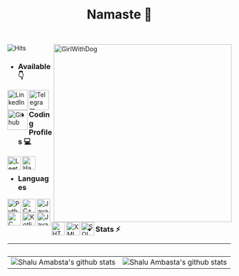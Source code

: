 <h1 align="center">Namaste 🙏</h1>

<br>

![Hits](https://hits.seeyoufarm.com/api/count/incr/badge.svg?url=https://github.com/ambasta-shalu/&title=Profile%20Views)
<img align="right" alt="GirlWithDog" width="400" src="https://cdn.dribbble.com/users/380199/screenshots/17207806/media/019cdf0277844384c2c5cba292d82b4b.gif"/>


- <h3 align="left">Available 👇</h3>
<p align="left">
<a href="https://www.linkedin.com/in/ambasta-shalu/">
    <img align="left" alt="LinkedIn" width="45px" src="https://img.icons8.com/clouds/500/000000/linkedin.png"/>
</a>
<a href="https://t.me/ambasta_shalu">
    <img align="left" alt="Telegram" width="45px" src="https://img.icons8.com/clouds/500/000000/telegram-app.png"/>
</a>
<a href="https://github.com/ambasta-shalu">
    <img align="left" alt="Github" width="45px" src="https://img.icons8.com/clouds/500/000000/github.png"/>
</a>
</p>

<br>

- <h3 align="left">Coding Profiles 💻</h3>
<p align="left">
<a href="https://leetcode.com/ambasta-shalu/">
    <img align="left" alt="LeetCode" width="30px" src="https://img.icons8.com/external-tal-revivo-shadow-tal-revivo/96/000000/external-level-up-your-coding-skills-and-quickly-land-a-job-logo-shadow-tal-revivo.png"/>
</a>
<a href="https://www.hackerrank.com/ambasta_shalu">
    <img align="left" alt="HackerRank" width="30px" src="https://img.icons8.com/external-tal-revivo-filled-tal-revivo/96/000000/external-hackerrank-is-a-technology-company-that-focuses-on-competitive-programming-logo-filled-tal-revivo.png"/>
</a>
</p>

<br>

- <h3 align="left">Languages</h3>
<p align="left">

<img align="left" alt="Python" width="30px" src="https://img.icons8.com/external-flaticons-lineal-color-flat-icons/64/000000/external-python-mobile-app-development-flaticons-lineal-color-flat-icons.png"/>
<img align="left" alt="C++" width="30px" src="https://img.icons8.com/external-others-iconmarket/64/000000/external-cpp-file-types-others-iconmarket-2.png"/>
<img align="left" alt="Java" width="30px" src="https://img.icons8.com/nolan/512/java-coffee-cup-logo.png"/>
<img align="left" alt="C" width="30px" src="https://img.icons8.com/color/96/000000/c-cute.png"/>
<img align="left" alt="Kotlin" width="30px" src="https://img.icons8.com/color/480/000000/kotlin.png"/>
<img align="left" alt="JavaScript" width="30px" src="https://img.icons8.com/external-flaticons-lineal-color-flat-icons/64/000000/external-javascript-mobile-app-development-flaticons-lineal-color-flat-icons.png"/>
<img align="left" alt="HTML/CSS" width="30px" src="https://img.icons8.com/external-flaticons-lineal-color-flat-icons/64/000000/external-html-web-development-flaticons-lineal-color-flat-icons.png"/>
<img align="left" alt="XML" width="30px" src="https://img.icons8.com/dusk/64/000000/xml-file.png"/>
<img align="left" alt="SQL" width="30px" src="https://img.icons8.com/external-flaticons-lineal-color-flat-icons/64/000000/external-sql-web-hosting-flaticons-lineal-color-flat-icons.png"/>
</p>

<br>
<br>

- <h3 align="left">Stats ⚡</h3>

‏‏‎ ‎| ‏‏‎ ‎
 --- | ---
![Shalu Amabsta's github stats](https://github-readme-stats.vercel.app/api?username=ambasta-shalu&show_icons=true&theme=radical&include_all_commits=true) | ![Shalu Ambasta's github stats](https://github-readme-stats.vercel.app/api/top-langs/?username=ambasta-shalu&theme=radical&layout=compact)



<!---
ambasta-shalu/ambasta-shalu is a ✨ special ✨ repository because its `README.md` (this file) appears on your GitHub profile.
You can click the Preview link to take a look at your changes.
--->
